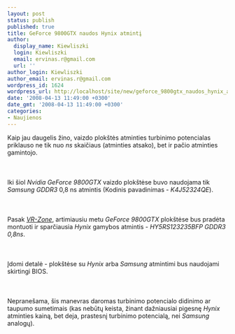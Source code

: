 ```yaml
---
layout: post
status: publish
published: true
title: GeForce 9800GTX naudos Hynix atmintį
author:
  display_name: Kiewliszki
  login: Kiewliszki
  email: ervinas.r@gmail.com
  url: ''
author_login: Kiewliszki
author_email: ervinas.r@gmail.com
wordpress_id: 1624
wordpress_url: http://localhost/site/new/geforce_9800gtx_naudos_hynix_atminti/
date: '2008-04-13 11:49:00 +0300'
date_gmt: '2008-04-13 11:49:00 +0300'
categories:
- Naujienos
---
```

<p>Kaip jau daugelis žino, vaizdo plokštės atminties turbinimo potencialas priklauso ne tik nuo <i>ns</i> skaičiaus (atminties atsako), bet ir pačio atminties gamintojo.<br />
<br><br />
<br>Iki šiol <i>Nvidia GeForce 9800GTX</i> vaizdo plokštėse buvo naudojama tik <i>Samsung GDDR3</i> 0,8 ns atmintis (Kodinis pavadinimas - <i>K4J52324QE</i>).<br />
<br><br />
<br>Pasak <a class="ns" href="http://www.vr-zone.com/articles/Nvidia_To_Use_Hynix_GDDR3_For_9800_GTX/5710.html"><i>VR-Zone</i></a>, artimiausiu metu <i>GeForce 9800GTX</i> plokštėse bus pradėta montuoti ir sparčiausia <i>Hynix</i> gamybos atmintis - <i>HY5RS123235BFP GDDR3 0,8ns</i>.<br />
<br><br />
<br>Įdomi detalė - plokštėse su <i>Hynix</i> arba <i>Samsung</i> atmintimi bus naudojami skirtingi BIOS.<br />
<br><br />
<br>Nepranešama, šis manevras daromas turbinimo potencialo didinimo ar taupumo sumetimais (kas nebūtų keista, žinant dažniausiai pigesnę <i>Hynix</i> atminties kainą, bet deja, prastesnį turbinimo potencialą, nei <i>Samsung</i> analogų).  </p>
